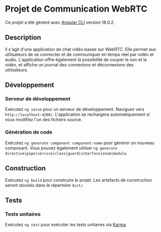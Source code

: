 # Projet de Communication WebRTC

Ce projet a été généré avec [Angular CLI](https://github.com/angular/angular-cli) version 18.0.2.

## Description

Il s'agit d'une application de chat vidéo basée sur WebRTC. Elle permet aux utilisateurs de se connecter et de communiquer en temps réel par vidéo et audio. L'application offre également la possibilité de couper le son et la vidéo, et affiche un journal des connexions et déconnexions des utilisateurs.

## Développement

### Serveur de développement

Exécutez `ng serve` pour un serveur de développement. Naviguez vers `http://localhost:4200/`. L'application se rechargera automatiquement si vous modifiez l'un des fichiers source.

### Génération de code

Exécutez `ng generate component component-name` pour générer un nouveau composant. Vous pouvez également utiliser `ng generate directive|pipe|service|class|guard|interface|enum|module`.

## Construction

Exécutez `ng build` pour construire le projet. Les artefacts de construction seront stockés dans le répertoire `dist/`.

## Tests

### Tests unitaires

Exécutez `ng test` pour exécuter les tests unitaires via [Karma](https://karma-runner.github.io).

